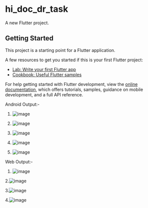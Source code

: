 # hi_doc_dr_task

A new Flutter project.

## Getting Started

This project is a starting point for a Flutter application.

A few resources to get you started if this is your first Flutter project:

- [Lab: Write your first Flutter app](https://docs.flutter.dev/get-started/codelab)
- [Cookbook: Useful Flutter samples](https://docs.flutter.dev/cookbook)

For help getting started with Flutter development, view the
[online documentation](https://docs.flutter.dev/), which offers tutorials,
samples, guidance on mobile development, and a full API reference.

Android Output:-

1. ![image](https://github.com/suyash-jathar/hidocdr_task/assets/106230225/ec545866-d081-411a-85af-1c16648f8790)

2. ![image](https://github.com/suyash-jathar/hidocdr_task/assets/106230225/3e624d65-30c1-4c33-962e-298e49a2b35e)

3. ![image](https://github.com/suyash-jathar/hidocdr_task/assets/106230225/14c10798-bf4a-4f84-83c9-8ad03fddf021)

4. ![image](https://github.com/suyash-jathar/hidocdr_task/assets/106230225/3c0cfd9e-2298-459b-9b10-466093138e25)

5. ![image](https://github.com/suyash-jathar/hidocdr_task/assets/106230225/fd721738-927d-41cc-9c93-b34165177a54)

Web Output:- 

1. ![image](https://github.com/suyash-jathar/hidocdr_task/assets/106230225/70ed6d42-e15b-4098-8314-69a675cdb4af)

2.![image](https://github.com/suyash-jathar/hidocdr_task/assets/106230225/318d0bc6-5f53-47dc-800d-21dcc8a5feb0)

3.![image](https://github.com/suyash-jathar/hidocdr_task/assets/106230225/65c77b44-3560-4967-9456-09d8c7ab5cd3)

4.![image](https://github.com/suyash-jathar/hidocdr_task/assets/106230225/bbf13f1c-6bff-4334-936a-bf155eaae866)
